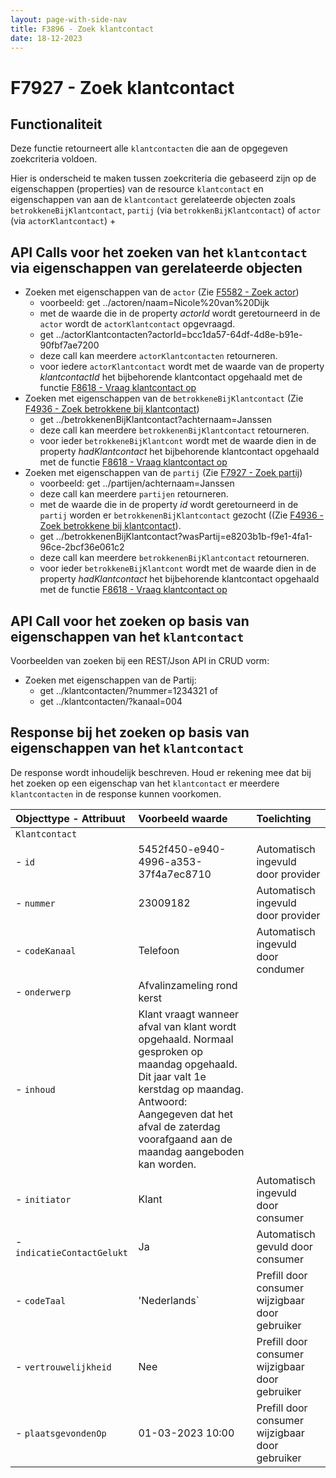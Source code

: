 ```yaml
---
layout: page-with-side-nav
title: F3896 - Zoek klantcontact
date: 18-12-2023
---
```


# F7927 - Zoek klantcontact

## Functionaliteit

Deze functie retourneert alle `klantcontacten` die aan de opgegeven zoekcriteria voldoen.

Hier is onderscheid te maken tussen zoekcriteria die gebaseerd zijn op de eigenschappen (properties) van de resource `klantcontact` en eigenschappen van aan de `klantcontact` gerelateerde objecten zoals `betrokkeneBijKlantcontact`, `partij` (via `betrokkenBijKlantcontact`) of `actor` (via `actorKlantcontact`) 
+ 
## API Calls voor het zoeken van het `klantcontact` via eigenschappen van gerelateerde objecten

- Zoeken met eigenschappen van de `actor` (Zie [F5582 - Zoek actor](./5582.md))
  - voorbeeld: get ../actoren/naam=Nicole%20van%20Dijk
  - met de waarde die in de property *actorId* wordt geretourneerd in de `actor` wordt de `actorKlantcontact` opgevraagd. 
  - get ../actorKlantcontacten?actorId=bcc1da57-64df-4d8e-b91e-90fbf7ae7200
  - deze call kan meerdere `actorKlantcontacten` retourneren.
  - voor iedere `actorKlantcontact` wordt met de waarde van de property *klantcontactId* het bijbehorende klantcontact opgehaald met de functie [F8618 - Vraag klantcontact op](./8618.md)
- Zoeken met eigenschappen van de `betrokkeneBijKlantcontact` (Zie [F4936 - Zoek betrokkene bij klantcontact](./4936.md)) 
  - get ../betrokkenenBijKlantcontact?achternaam=Janssen
  - deze call kan meerdere `betrokkenenBijKlantcontact` retourneren.
  - voor ieder `betrokkeneBijKlantcont` wordt met de waarde dien in de property *hadKlantcontact* het bijbehorende klantcontact opgehaald met de functie [F8618 - Vraag klantcontact op](./8618.md)
- Zoeken met eigenschappen van de `partij` (Zie [F7927 - Zoek partij](./7927.md))
  - voorbeeld: get ../partijen/achternaam=Janssen
  - deze call kan meerdere `partijen` retourneren.
  - met de waarde die in de property *id* wordt geretourneerd in de `partij` worden er `betrokkenenBijKlantcontact` gezocht ((Zie [F4936 - Zoek betrokkene bij klantcontact](./4936.md)). 
  - get ../betrokkenenBijKlantcontact?wasPartij=e8203b1b-f9e1-4fa1-96ce-2bcf36e061c2
  - deze call kan meerdere `betrokkenenBijKlantcontact` retourneren.
  - voor ieder `betrokkeneBijKlantcont` wordt met de waarde dien in de property *hadKlantcontact* het bijbehorende klantcontact opgehaald met de functie [F8618 - Vraag klantcontact op](./8618.md)

## API Call voor het zoeken op basis van eigenschappen van het `klantcontact` 

Voorbeelden van zoeken bij een REST/Json API in CRUD vorm:
- Zoeken met eigenschappen van de Partij: 
  - get ../klantcontacten/?nummer=1234321   of 
  - get ../klantcontacten/?kanaal=004
 

## Response bij het zoeken op basis van eigenschappen van het `klantcontact` 

De response wordt inhoudelijk beschreven. Houd er rekening mee dat bij het zoeken op een eigenschap van het `klantcontact` er meerdere `klantcontacten` in de response kunnen voorkomen. 

| Objecttype - Attribuut | Voorbeeld waarde | Toelichting |
| :----------- | :----------- | :----------- |
| `Klantcontact` | | |
| - `id` | 5452f450-e940-4996-a353-37f4a7ec8710 | Automatisch ingevuld door provider |
| - `nummer` | 23009182 | Automatisch ingevuld door provider |
| - `codeKanaal` | Telefoon | Automatisch ingevuld door condumer | 
| - `onderwerp` | Afvalinzameling rond kerst | |
| - `inhoud` | Klant vraagt wanneer afval van klant wordt opgehaald. Normaal gesproken op maandag opgehaald. Dit jaar valt 1e kerstdag op maandag. Antwoord: Aangegeven dat het afval de zaterdag voorafgaand aan de maandag aangeboden kan worden. | |
| - `initiator` | Klant | Automatisch ingevuld door consumer |
| - `indicatieContactGelukt` | Ja | Automatisch gevuld door consumer |
| - `codeTaal` | 'Nederlands` | Prefill door consumer wijzigbaar door gebruiker |
| - `vertrouwelijkheid` | Nee | Prefill door consumer wijzigbaar door gebruiker |
| - `plaatsgevondenOp` | 01-03-2023 10:00 | Prefill door consumer wijzigbaar door gebruiker |